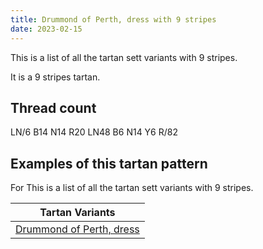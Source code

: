 ```yaml
---
title: Drummond of Perth, dress with 9 stripes
date: 2023-02-15
---
```

This is a list of all the tartan sett variants with 9 stripes.

It is a 9 stripes tartan.


## Thread count
LN/6 B14 N14 R20 LN48 B6 N14 Y6 R/82

## Examples of this tartan pattern
For This is a list of all the tartan sett variants with 9 stripes.

| Tartan Variants |
|---------------|
| [Drummond of Perth, dress](/variants/ln/6/b14/n14/r20/ln48/b6/n14/y6/r/82-b304080-lne0e0e0-n808080-rc00000-yf0c000/)||
